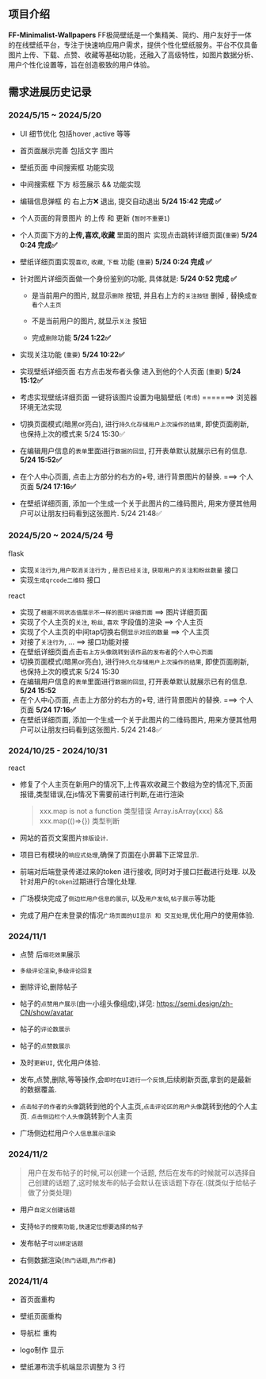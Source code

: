 ## 项目介绍
**FF-Minimalist-Wallpapers**
FF极简壁纸是一个集精美、简约、用户友好于一体的在线壁纸平台，专注于快速响应用户需求，提供个性化壁纸服务。平台不仅具备图片上传、下载、点赞、收藏等基础功能，还融入了高级特性，如图片数据分析、用户个性化设置等，旨在创造极致的用户体验。

## 需求进展历史记录


### 2024/5/15 ~ 2024/5/20

- UI 细节优化 包括hover ,active 等等

- 首页面展示完善 包括文字 图片

- 壁纸页面 中间搜索框 功能实现

- 中间搜索框 下方 标签展示 && 功能实现

- 编辑信息弹框 的 右上方❌  退出, 提交自动退出   **5/24 15:42 完成 ✅**

- 个人页面的背景图片 的上传 和 更新 (`暂时不重要1`)

- 个人页面下方的**上传,喜欢,收藏** 里面的图片 实现点击跳转详细页面(`重要`) **5/24 0:24 完成✅**

- 壁纸详细页面实现`喜欢`, `收藏`, `下载` 功能 (`重要`)  **5/24 0:24 完成 ✅**

- 针对图片详细页面做一个身份鉴别的功能, 具体就是:    **5/24 0:52 完成 ✅**
    - 是当前用户的图片, 就显示`删除` 按钮, 并且右上方的`关注按钮` 删掉 , 替换成`查看个人主页`
    - 不是当前用户的图片, 就显示`关注` 按钮 

    - 完成`删除`功能  **5/24 1:22✅**

- 实现关注功能 (`重要`)    **5/24 10:22✅**

- 实现壁纸详细页面 右方点击发布者头像 进入到他的个人页面 (`重要`)    **5/24 15:12✅**


- 考虑实现壁纸详细页面 一键将该图片设置为电脑壁纸 (`考虑`)  =======> 浏览器环境无法实现
- 切换页面模式(暗黑or亮白), 进行`持久化存储用户上次操作的结果`, 即使页面刷新, 也保持上次的模式来 5/24 15:30✅
- 在编辑用户信息的`表单`里面进行`数据的回显`, 打开表单默认就展示已有的信息. **5/24 15:52✅**
- 在个人中心页面, 点击上方部分的右方的+号, 进行背景图片的替换. ===> 个人页面 **5/24 17:16✅**
- 在壁纸详细页面, 添加一个生成一个关于此图片的二维码图片, 用来方便其他用户可以让朋友扫码看到这张图片. 5/24 21:48✅





### 2024/5/20 ~ 2024/5/24 号

flask

- 实现`关注行为`,`用户取消关注行为` , `是否已经关注`, `获取用户的关注和粉丝数量` 接口
- 实现`生成qrcode二维码` 接口



react

- 实现了`根据不同状态值展示不一样的图片详细页面`  ==> 图片详细页面
- 实现了个人主页的`关注`, `粉丝`, `喜欢` 字段值的渲染 ==> 个人主页
- 实现了个人主页的中间tap切换右侧`显示对应的数量` ==> 个人主页
- 对接了`关注行为`, ... ==> 接口功能对接
- 在壁纸详细页面点击`右上方头像跳转到该作品的发布者`的`个人中心页面 `
- 切换页面模式(暗黑or亮白), 进行`持久化存储用户上次操作的结果`, 即使页面刷新, 也保持上次的模式来 5/24 15:30
- 在编辑用户信息的`表单`里面进行`数据的回显`, 打开表单默认就展示已有的信息. **5/24 15:52**
- 在个人中心页面, 点击上方部分的右方的+号, 进行背景图片的替换. ===> 个人页面 **5/24 17:16✅**
- 在壁纸详细页面, 添加一个生成一个关于此图片的二维码图片, 用来方便其他用户可以让朋友扫码看到这张图片. 5/24 21:48✅


### 2024/10/25 - 2024/10/31 

react
- 修复了个人主页在新用户的情况下,上传喜欢收藏三个数组为空的情况下,页面报错,类型错误,在js情况下需要前进行判断,在进行渲染
  > xxx.map is not a function 类型错误 
  > Array.isArray(xxx)  && xxx.map(()=>{}) 类型判断

- 网站的首页文案图片`排版设计`.
- 项目已有模块的`响应式处理`,确保了页面在小屏幕下正常显示.

- 前端对后端登录传递过来的token 进行接收, 同时对于接口拦截进行处理. 以及针对用户的`token`过期进行合理化处理.

- 广场模块完成了`侧边栏用户信息的展示`, 以及`用户发帖`,`帖子展示`等功能

- 完成了用户在未登录的情况`广场页面的UI显示 和 交互处理`,优化用户的使用体验.



### 2024/11/1

- 点赞 后`烟花效果`展示

- `多级评论渲染`,`多级评论回复`

- 删除评论,删除帖子

- 帖子的`点赞用户展示`(由一小组头像组成),详见: https://semi.design/zh-CN/show/avatar

- 帖子的`评论数展示`

- 帖子的`点赞数展示`

- 及时`更新UI`, 优化用户体验. 

- 发布,点赞,删除,等等操作,会`即时在UI进行一个反馈`,后续刷新页面,拿到的是最新的数据覆盖.

- `点击帖子的作者的头像`跳转到他的个人主页,`点击评论区的用户头像`跳转到他的个人主页. `点击侧边栏个人头像`跳转到个人主页

- 广场侧边栏用户`个人信息展示渲染`


### 2024/11/2
> 用户在发布帖子的时候,可以创建一个话题, 然后在发布的时候就可以选择自己创建的话题了,这时候发布的帖子会默认在该话题下存在.(就类似于给帖子做了分类处理)

- 用户`自定义创建话题`

- 支持`帖子的搜索功能,快速定位想要选择的帖子`

- 发布帖子`可以绑定话题`

- 右侧数据渲染(`热门话题`,`热门作者`)

### 2024/11/4

- 首页面重构

- 壁纸页面重构

- 导航栏 重构

- logo制作 显示

- 壁纸瀑布流手机端显示调整为 3 行












